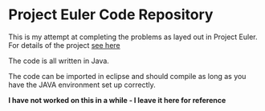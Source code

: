 # Project Euler Code Repository
This is my attempt at completing the problems as layed out in Project Euler.
For details of the project [see here](https://projecteuler.net/)

The code is all written in Java. 

The code can be imported in eclipse and should compile as long as you have the JAVA environment set up correctly.

**I have not worked on this in a while - I leave it here for reference**
